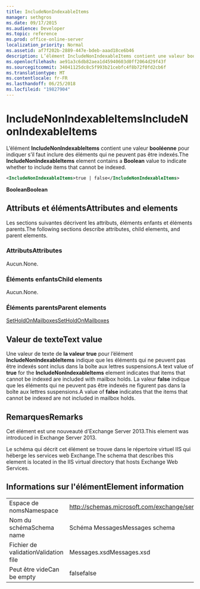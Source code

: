```yaml
---
title: IncludeNonIndexableItems
manager: sethgros
ms.date: 09/17/2015
ms.audience: Developer
ms.topic: reference
ms.prod: office-online-server
localization_priority: Normal
ms.assetid: af7f202b-2889-447e-bdeb-aaad18ce6b46
description: L’élément IncludeNonIndexableItems contient une valeur booléenne pour indiquer s’il faut inclure des éléments qui ne peuvent pas être indexés.
ms.openlocfilehash: ae91a3c6db82aea1d45940603d0ff2064d29f43f
ms.sourcegitcommit: 34041125dc8c5f993b21cebfc4f8b72f0fd2cb6f
ms.translationtype: MT
ms.contentlocale: fr-FR
ms.lasthandoff: 06/25/2018
ms.locfileid: "19827904"
---
```

# <a name="includenonindexableitems"></a><span data-ttu-id="6a824-103">IncludeNonIndexableItems</span><span class="sxs-lookup"><span data-stu-id="6a824-103">IncludeNonIndexableItems</span></span>

<span data-ttu-id="6a824-104">L’élément **IncludeNonIndexableItems** contient une valeur **booléenne** pour indiquer s’il faut inclure des éléments qui ne peuvent pas être indexés.</span><span class="sxs-lookup"><span data-stu-id="6a824-104">The **IncludeNonIndexableItems** element contains a **Boolean** value to indicate whether to include items that cannot be indexed.</span></span> 
  
```XML
<IncludeNonIndexableItems>true | false</IncludeNonIndexableItems>
```

 <span data-ttu-id="6a824-105">**Boolean**</span><span class="sxs-lookup"><span data-stu-id="6a824-105">**Boolean**</span></span>
## <a name="attributes-and-elements"></a><span data-ttu-id="6a824-106">Attributs et éléments</span><span class="sxs-lookup"><span data-stu-id="6a824-106">Attributes and elements</span></span>

<span data-ttu-id="6a824-107">Les sections suivantes décrivent les attributs, éléments enfants et éléments parents.</span><span class="sxs-lookup"><span data-stu-id="6a824-107">The following sections describe attributes, child elements, and parent elements.</span></span>
  
### <a name="attributes"></a><span data-ttu-id="6a824-108">Attributs</span><span class="sxs-lookup"><span data-stu-id="6a824-108">Attributes</span></span>

<span data-ttu-id="6a824-109">Aucun.</span><span class="sxs-lookup"><span data-stu-id="6a824-109">None.</span></span>
  
### <a name="child-elements"></a><span data-ttu-id="6a824-110">Éléments enfants</span><span class="sxs-lookup"><span data-stu-id="6a824-110">Child elements</span></span>

<span data-ttu-id="6a824-111">Aucun.</span><span class="sxs-lookup"><span data-stu-id="6a824-111">None.</span></span>
  
### <a name="parent-elements"></a><span data-ttu-id="6a824-112">Éléments parents</span><span class="sxs-lookup"><span data-stu-id="6a824-112">Parent elements</span></span>

[<span data-ttu-id="6a824-113">SetHoldOnMailboxes</span><span class="sxs-lookup"><span data-stu-id="6a824-113">SetHoldOnMailboxes</span></span>](setholdonmailboxes.md)
  
## <a name="text-value"></a><span data-ttu-id="6a824-114">Valeur de texte</span><span class="sxs-lookup"><span data-stu-id="6a824-114">Text value</span></span>

<span data-ttu-id="6a824-115">Une valeur de texte de **la valeur true** pour l’élément **IncludeNonIndexableItems** indique que les éléments qui ne peuvent pas être indexés sont inclus dans la boîte aux lettres suspensions.</span><span class="sxs-lookup"><span data-stu-id="6a824-115">A text value of **true** for the **IncludeNonIndexableItems** element indicates that items that cannot be indexed are included with mailbox holds.</span></span> <span data-ttu-id="6a824-116">La valeur **false** indique que les éléments qui ne peuvent pas être indexés ne figurent pas dans la boîte aux lettres suspensions.</span><span class="sxs-lookup"><span data-stu-id="6a824-116">A value of **false** indicates that the items that cannot be indexed are not included in mailbox holds.</span></span> 
  
## <a name="remarks"></a><span data-ttu-id="6a824-117">Remarques</span><span class="sxs-lookup"><span data-stu-id="6a824-117">Remarks</span></span>

<span data-ttu-id="6a824-118">Cet élément est une nouveauté d'Exchange Server 2013.</span><span class="sxs-lookup"><span data-stu-id="6a824-118">This element was introduced in Exchange Server 2013.</span></span>
  
<span data-ttu-id="6a824-119">Le schéma qui décrit cet élément se trouve dans le répertoire virtuel IIS qui héberge les services web Exchange.</span><span class="sxs-lookup"><span data-stu-id="6a824-119">The schema that describes this element is located in the IIS virtual directory that hosts Exchange Web Services.</span></span>
  
## <a name="element-information"></a><span data-ttu-id="6a824-120">Informations sur l'élément</span><span class="sxs-lookup"><span data-stu-id="6a824-120">Element information</span></span>

|||
|:-----|:-----|
|<span data-ttu-id="6a824-121">Espace de noms</span><span class="sxs-lookup"><span data-stu-id="6a824-121">Namespace</span></span>  <br/> |http://schemas.microsoft.com/exchange/services/2006/messages  <br/> |
|<span data-ttu-id="6a824-122">Nom du schéma</span><span class="sxs-lookup"><span data-stu-id="6a824-122">Schema name</span></span>  <br/> |<span data-ttu-id="6a824-123">Schéma Messages</span><span class="sxs-lookup"><span data-stu-id="6a824-123">Messages schema</span></span>  <br/> |
|<span data-ttu-id="6a824-124">Fichier de validation</span><span class="sxs-lookup"><span data-stu-id="6a824-124">Validation file</span></span>  <br/> |<span data-ttu-id="6a824-125">Messages.xsd</span><span class="sxs-lookup"><span data-stu-id="6a824-125">Messages.xsd</span></span>  <br/> |
|<span data-ttu-id="6a824-126">Peut être vide</span><span class="sxs-lookup"><span data-stu-id="6a824-126">Can be empty</span></span>  <br/> |<span data-ttu-id="6a824-127">false</span><span class="sxs-lookup"><span data-stu-id="6a824-127">false</span></span>  <br/> |
   

